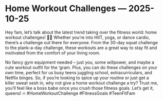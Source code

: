 # Home Workout Challenges — 2025-10-25

Hey fam, let’s talk about the latest trend taking over the fitness world: home workout challenges! 💪🏼 Whether you’re into HIIT, yoga, or dance cardio, there’s a challenge out there for everyone. From the 30-day squat challenge to the plank-a-day challenge, these workouts are a great way to stay fit and motivated from the comfort of your living room.

No fancy gym equipment needed – just you, some willpower, and maybe a cute workout outfit for the ‘gram. Plus, you can do these challenges on your own time, perfect for us busy teens juggling school, extracurriculars, and Netflix binges. So, if you’re looking to spice up your routine or just get a killer sweat sesh in, why not give a home workout challenge a try? Trust me, you’ll feel like a boss babe once you crush those fitness goals. Let’s get it, queens! 🔥 #HomeWorkoutChallenge #FitnessGoals #TeenFitFam